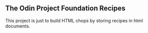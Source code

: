 ## The Odin Project Foundation Recipes

This project is just to build HTML chops by storing recipes in html documents.
